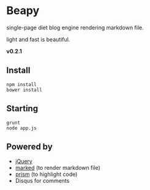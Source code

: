 Beapy
=====
single-page diet blog engine rendering markdown file.

light and fast is beautiful. 

__v0.2.1__

Install
-------
```
npm install
bower install
```

Starting
--------
```
grunt
node app.js
```

Powered by
----------
- [jQuery](https://github.com/jquery/jquery)
- [marked](https://github.com/chjj/marked) (to render markdown file)
- [prism](https://github.com/LeaVerou/prism) (to highlight code)
- Disqus for comments